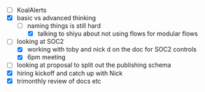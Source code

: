 * [ ] KoalAlerts
* [x] basic vs advanced thinking
  * [ ] naming things is still hard
    * [x] talking to shiyu about not using flows for modular flows
* [ ] looking at SOC2
  * [x] working with toby and nick d on the doc for SOC2 controls
  * [x] 6pm meeting
* [ ] looking at proposal to split out the publishing schema
* [x] hiring kickoff and catch up with Nick
* [x] trimonthly review of docs etc
